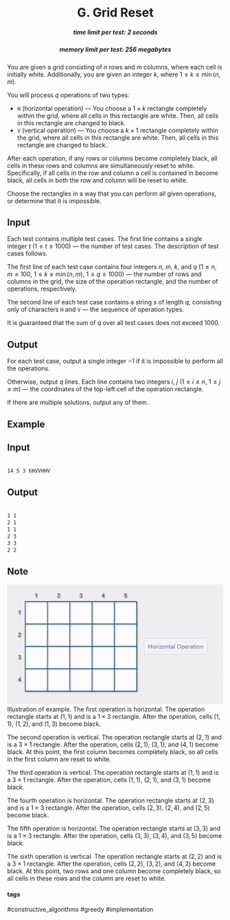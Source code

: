 <h1 style='text-align: center;'> G. Grid Reset</h1>

<h5 style='text-align: center;'>time limit per test: 2 seconds</h5>
<h5 style='text-align: center;'>memory limit per test: 256 megabytes</h5>

You are given a grid consisting of $n$ rows and $m$ columns, where each cell is initially white. Additionally, you are given an integer $k$, where $1 \le k \le \min(n, m)$.

You will process $q$ operations of two types: 

* $\mathtt{H}$ (horizontal operation) — You choose a $1 \times k$ rectangle completely within the grid, where all cells in this rectangle are white. Then, all cells in this rectangle are changed to black.
* $\mathtt{V}$ (vertical operation) — You choose a $k \times 1$ rectangle completely within the grid, where all cells in this rectangle are white. Then, all cells in this rectangle are changed to black.

After each operation, if any rows or columns become completely black, all cells in these rows and columns are simultaneously reset to white. Specifically, if all cells in the row and column a cell is contained in become black, all cells in both the row and column will be reset to white.

Choose the rectangles in a way that you can perform all given operations, or determine that it is impossible.

## Input

Each test contains multiple test cases. The first line contains a single integer $t$ ($1 \le t \le 1000$) — the number of test cases. The description of test cases follows.

The first line of each test case contains four integers $n$, $m$, $k$, and $q$ ($1 \le n, m \le 100$, $1 \le k \le \min(n, m)$, $1 \le q \le 1000$) — the number of rows and columns in the grid, the size of the operation rectangle, and the number of operations, respectively.

The second line of each test case contains a string $s$ of length $q$, consisting only of characters $\mathtt{H}$ and $\mathtt{V}$ — the sequence of operation types.

It is guaranteed that the sum of $q$ over all test cases does not exceed $1000$.

## Output

For each test case, output a single integer $-1$ if it is impossible to perform all the operations.

Otherwise, output $q$ lines. Each line contains two integers $i$, $j$ ($1 \le i \le n$, $1 \le j \le m$) — the coordinates of the top-left cell of the operation rectangle.

If there are multiple solutions, output any of them.

## Example

## Input


```

14 5 3 6HVVHHV
```
## Output


```

1 1
2 1
1 1
2 3
3 3
2 2

```
## Note

 ![](images/5f11eda6b2e6af97c5175719de15ebefdba4d493.png) Illustration of example. The first operation is horizontal. The operation rectangle starts at $(1,1)$ and is a $1 \times 3$ rectangle. After the operation, cells $(1,1)$, $(1,2)$, and $(1,3)$ become black.

The second operation is vertical. The operation rectangle starts at $(2,1)$ and is a $3 \times 1$ rectangle. After the operation, cells $(2,1)$, $(3,1)$, and $(4,1)$ become black. At this point, the first column becomes completely black, so all cells in the first column are reset to white.

The third operation is vertical. The operation rectangle starts at $(1,1)$ and is a $3 \times 1$ rectangle. After the operation, cells $(1,1)$, $(2,1)$, and $(3,1)$ become black.

The fourth operation is horizontal. The operation rectangle starts at $(2,3)$ and is a $1 \times 3$ rectangle. After the operation, cells $(2,3)$, $(2,4)$, and $(2,5)$ become black.

The fifth operation is horizontal. The operation rectangle starts at $(3,3)$ and is a $1 \times 3$ rectangle. After the operation, cells $(3,3)$, $(3,4)$, and $(3,5)$ become black.

The sixth operation is vertical. The operation rectangle starts at $(2,2)$ and is a $3 \times 1$ rectangle. After the operation, cells $(2,2)$, $(3,2)$, and $(4,2)$ become black. At this point, two rows and one column become completely black, so all cells in these rows and the column are reset to white.



#### tags 

#constructive_algorithms #greedy #implementation 
